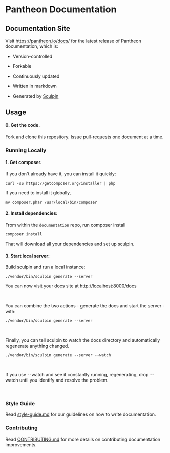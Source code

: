 Pantheon Documentation
======================

Documentation Site
------------------

Visit https://pantheon.io/docs/ for the latest release of Pantheon documentation, which is:

-   Version-controlled
-   Forkable
-   Continuously updated
-   Written in markdown
-   Generated by [Sculpin][1]

    [1]: <https://sculpin.io/>

Usage
-----

#### 0. Get the code.
Fork and clone this repository. Issue pull-requests one document at a time.

### Running Locally

#### 1. Get composer.

If you don't already have it, you can install it quickly:

~~~~~~~~~~~~~~~~~~~~~~~~~~~~~~~~~~~~~~~~~~~~~~~~~~~~~~~~~~~~~~~~~~~~~~~~~~~~~~~~
curl -sS https://getcomposer.org/installer | php
~~~~~~~~~~~~~~~~~~~~~~~~~~~~~~~~~~~~~~~~~~~~~~~~~~~~~~~~~~~~~~~~~~~~~~~~~~~~~~~~
If you need to install it globally, 
```
mv composer.phar /usr/local/bin/composer
```
#### 2. Install dependencies:

From within the `documentation` repo, run composer install

~~~~~~~~~~~~~~~~~~~~~~~~~~~~~~~~~~~~~~~~~~~~~~~~~~~~~~~~~~~~~~~~~~~~~~~~~~~~~~~~
composer install
~~~~~~~~~~~~~~~~~~~~~~~~~~~~~~~~~~~~~~~~~~~~~~~~~~~~~~~~~~~~~~~~~~~~~~~~~~~~~~~~

That will download all your dependencies and set up sculpin.

#### 3. Start local server:

Build sculpin and run a local instance:

~~~~~~~~~~~~~~~~~~~~~~~~~~~~~~~~~~~~~~~~~~~~~~~~~~~~~~~~~~~~~~~~~~~~~~~~~~~~~~~~
./vendor/bin/sculpin generate --server
~~~~~~~~~~~~~~~~~~~~~~~~~~~~~~~~~~~~~~~~~~~~~~~~~~~~~~~~~~~~~~~~~~~~~~~~~~~~~~~~

You can now visit your docs site at <http://localhost:8000/docs>

 

You can combine the two actions - generate the docs and start the server - with:

~~~~~~~~~~~~~~~~~~~~~~~~~~~~~~~~~~~~~~~~~~~~~~~~~~~~~~~~~~~~~~~~~~~~~~~~~~~~~~~~
./vendor/bin/sculpin generate --server
~~~~~~~~~~~~~~~~~~~~~~~~~~~~~~~~~~~~~~~~~~~~~~~~~~~~~~~~~~~~~~~~~~~~~~~~~~~~~~~~

 

Finally, you can tell sculpin to watch the docs directory and automatically
regenerate anything changed.

~~~~~~~~~~~~~~~~~~~~~~~~~~~~~~~~~~~~~~~~~~~~~~~~~~~~~~~~~~~~~~~~~~~~~~~~~~~~~~~~
./vendor/bin/sculpin generate --server --watch
~~~~~~~~~~~~~~~~~~~~~~~~~~~~~~~~~~~~~~~~~~~~~~~~~~~~~~~~~~~~~~~~~~~~~~~~~~~~~~~~

 

If you use --watch and see it constantly running, regenerating, drop --watch
until you identify and resolve the problem.

 

### Style Guide

Read [style-guide.md](<style-guide.md>) for our guidelines on how to write
documentation.

### Contributing

Read [CONTRIBUTING.md](<CONTRIBUTING.md>) for more details on contributing
documentation improvements.
